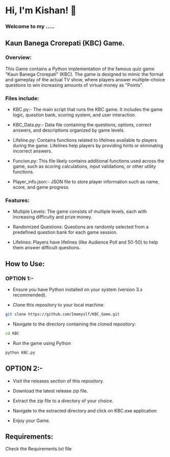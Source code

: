 # Hi, I'm Kishan! 👋
### Welcome to my .....
## Kaun Banega Crorepati (KBC) Game.  
### Overview:

This Game contains a Python implementation of the famous quiz game "Kaun Banega Crorepati" (KBC). The game is designed to mimic the format and gameplay of the actual TV show, where players answer multiple-choice questions to win increasing amounts of virtual money as "Points".

### Files include:
- KBC.py:- The main script that runs the KBC game. It includes the game logic, question bank, scoring system, and user interaction.

- KBC_Data.py:- Data file containing the questions, options, correct answers, and descriptions organized by game levels.

- Lifeline.py: Contains functions related to lifelines available to players during the game. Lifelines help players by providing hints or eliminating incorrect answers.

- Funcion.py: This file likely contains additional functions used across the game, such as scoring calculations, input validations, or other utility functions.

- Player_info.json:- JSON file to store player information such as name, score, and game progress.
### Features:

- Multiple Levels: The game consists of multiple levels, each with increasing difficulty and prize money.

- Randomized Questions: Questions are randomly selected from a predefined question bank for each game session.

- Lifelines: Players have lifelines (like Audience Poll and 50-50) to help them answer difficult questions.

## How to Use:

### OPTION 1:-
    
- Ensure you have Python installed on your system (version 3.x recommended). 

- Clone this repository to your local machine: 
```bash
git clone https://github.com/Imemyslf/KBC_Game.git

```
- Navigate to the directory containing the cloned repository:
```bash
cd KBC
```
-  Run the game using Python
```bash
python KBC.py
```
## OPTION 2:-

- Visit the releases section of this repository.
    
- Download the latest release zip file.
    
- Extract the zip file to a directory of your choice.
    
- Navigate to the extracted directory and click on KBC.exe application

- Enjoy your Game.

## Requirements:

Check the Requirements.txt file


